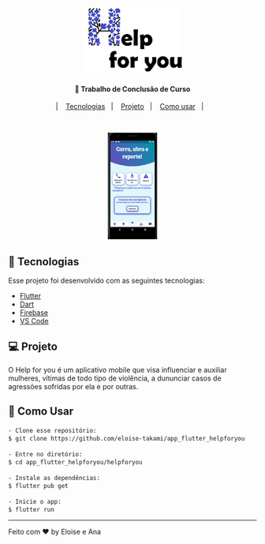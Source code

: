 <h1 align="center">
    <img alt="TCC" title="#delicinha" src="logo_sembranco.png" width="200px" />
</h1>

<h4 align="center">
  🚀 Trabalho de Conclusão de Curso 
</h4>

<p align="center">|&nbsp;&nbsp;&nbsp;
  <a href="#-tecnologias">Tecnologias</a>&nbsp;&nbsp;&nbsp;|&nbsp;&nbsp;&nbsp;
  <a href="#-projeto">Projeto</a>&nbsp;&nbsp;&nbsp;|&nbsp;&nbsp;&nbsp;
  <a href="#-como-contribuir">Como usar</a>&nbsp;&nbsp;&nbsp;|&nbsp;&nbsp;&nbsp;
</p>

<br>

<p align="center">
  <img alt="BeTheHero" src="app.png" width="20%">
</p>

## 🚀 Tecnologias

Esse projeto foi desenvolvido com as seguintes tecnologias:

- [Flutter](https://flutter.dev/?gclid=CjwKCAjwr56IBhAvEiwA1fuqGuuL6xMtSn6bn5ZFHu5BoCB92NWpMj0gjLCmPpmbANQuCkqJ-SRxBxoCPfEQAvD_BwE&gclsrc=aw.ds)
- [Dart](https://dart.dev/get-dart)
- [Firebase](https://firebase.google.com/?hl=pt)
- [VS Code](https://code.visualstudio.com/download)

## 💻 Projeto

O Help for you é um aplicativo mobile que visa influenciar e auxiliar mulheres, vítimas de todo tipo de violência, a dununciar casos de agressões sofridas por ela e por outras.

## 🤔 Como Usar 

   ```
   - Clone esse repositório:
   $ git clone https://github.com/eloise-takami/app_flutter_helpforyou

   - Entre no diretório:
   $ cd app_flutter_helpforyou/helpforyou

   - Instale as dependências:
   $ flutter pub get

   - Inicie o app: 
   $ flutter run
   ```


---

Feito com ♥ by Eloise e Ana
